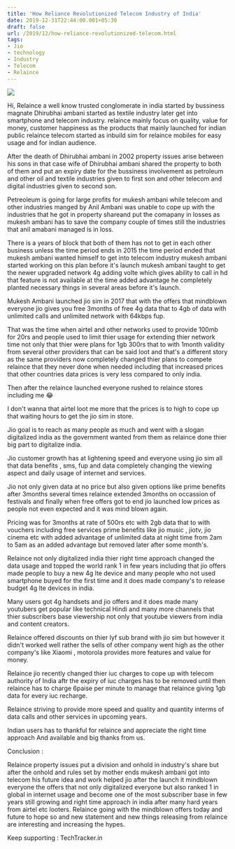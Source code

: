 ```yaml
---
title: 'How Reliance Revolutionized Telecom Industry of India'
date: 2019-12-31T22:44:00.001+05:30
draft: false
url: /2019/12/how-reliance-revolutionized-telecom.html
tags: 
- Jio
- technology
- Industry
- Telecom
- Relaince
---
```


 [![](https://lh3.googleusercontent.com/-lTzPsjRfVJQ/Xg2cpmSvS-I/AAAAAAAAAb0/MB2SF24MPcsQidzfWkiYXzpHaYpXc9x-ACLcBGAsYHQ/s1600/1577950366880951-0.png)](https://lh3.googleusercontent.com/-lTzPsjRfVJQ/Xg2cpmSvS-I/AAAAAAAAAb0/MB2SF24MPcsQidzfWkiYXzpHaYpXc9x-ACLcBGAsYHQ/s1600/1577950366880951-0.png) 

  

Hi, Relaince a well know trusted conglomerate in india started by bussiness magnate Dhirubhai ambani started as textile industry later get into smartphone and telecom industry. relaince mainly focus on quality, value for money, customer happiness as the products that mainly launched for indian public relaince telecom started as inbuild sim for relaince mobiles for easy usage and for indian audience.  

After the death of Dhirubhai ambani in 2002 property issues arise between his sons in that case wife of Dhirubhai ambani shared the property to both of them and put an expiry date for the bussiness involvement as petroleum and other oil and textile industries given to first son and other telecom and digital industries given to second son.

Petreoleum is going for large profits for mukesh ambani while telecom and other industries manged by Anil Ambani was unable to cope up with the industries that he got in property shareand put the comapany in losses as mukesh ambani has to save the company couple of times still the industries that anil amabani managed is in loss.

There is a years of block that both of them has not to get in each other business unless the time period ends in 2015 the time period ended that mukesh ambani wanted himself to get into telecom industry mukesh ambani started working on this plan before it's launch mukesh ambani taught to get the newer upgraded network 4g adding volte which gives ability to call in hd that feature is not available at the time added advantage he completely planted necessary things in several areas before it's launch.

Mukesh Ambani launched jio sim in 2017 that with the offers that mindblown everyone jio gives you free 3months of free 4g data that to 4gb of data with unlimited calls and unlimited network with 64kbps fup.

That was the time when airtel and other networks used to provide 100mb for 20rs and people used to limit thier usage for extending thier network time not only that thier were plans for 1gb 300rs that to with 1month validity from several other providers that can be said loot and that's a different story as the same providers now completely changed thier plans to compete relaince that they never done when needed including that increased prices that other countries data prices is very less compared to only india.

Then after the relaince launched everyone rushed to relaince stores including me 😂

I don't wanna that airtel loot me more that the prices is to high to cope up that waiting hours to get the jio sim in store.

Jio goal is to reach as many people as much and went with a slogan digitalized india as the government wanted from them as relaince done thier big part to digitalize india.

Jio customer growth has at lightening speed and everyone using jio sim all that data benefits , sms, fup and data completely changing the viewing aspect and daily usage of internet and services.

Jio not only given data at no price but also given options like prime benefits after 3months several times relaince extended 3months on occassion of festivals and finally when free offers got to end jio launched low prices as people not even expected and it was mind blown again.

Pricing was for 3months at rate of 500rs etc with 2gb data that to with vouchers including free services prime benefits like jio music , jiotv, jio cinema etc with added advantage of unlimited data at night time from 2am to 5am as an added advantage but removed later after some month's.

Relaince not only digitalized india thier right time approach changed the data usage and topped the world rank 1 in few years including that jio offers made people to buy a new 4g lte device and many people who not used smartphone buyed for the first time and it does made company's to release budget 4g lte devices in india.

Many users got 4g handsets and jio offers and it does made many youtubers get popular like technical Hindi and many more channels that thier subscribers base viewership not only that youtube viewers from india and content creators.

Relaince offered discounts on thier lyf sub brand with jio sim but however it didn't worked well rather the sells of other company went high as the other company's like Xiaomi , motorola provides more features and value for money.

Relaince jio recently changed thier iuc charges to cope up with telecom authority of India aftr the expiry of iuc charges has to be removed until then relaince has to charge 6paise per minute to manage that relaince giving 1gb data for every iuc recharge.

Relaince striving to provide more speed and quality and quantity interms of data calls and other services in upcoming years.

Indian users has to thankful for relaince and appreciate the right time approach And available and big thanks from us.

Conclusion :

Relaince property issues put a division and onhold in industry's share but after the onhold and rules set by mother ends mukesh ambani got into telecom his future idea and work helped jio after the launch it mindblown everyone the offers that not only digitalized everyone but also ranked 1 in global in internet usage and become one of the most subscriber base in few years still growing and right time approach in india after many hard years from airtel etc looters. Relaince going with the mindblown offers today and future to hope so and new statement and new things releasing from relaince are interesting and increasing the hypes.

Keep supporting : TechTracker.in